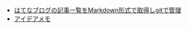 - [はてなブログの記事一覧をMarkdown形式で取得しgitで管理](https://good-yuuta.hatenablog.com/entry/2022/08/04/041619?_ga=2.160659773.1259619272.1659535935-1524494941.1630950902)
- [アイデアメモ](https://good-yuuta.hatenablog.com/entry/2022/08/26/144818?_ga=2.196738476.1077274209.1661440379-1524494941.1630950902)